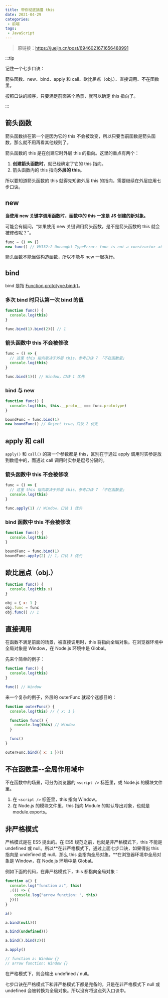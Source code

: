 ```yaml
---
title: 带你彻底搞懂 this
date: 2021-04-29
categories:
 - 前端
tags:
 - JavaScript
---
```


<!-- more -->



> 原链接：https://juejin.cn/post/6946021671656488991



:::tip

记住一个七步口诀：

箭头函数、new、bind、apply 和 call、欧比届点（obj.）、直接调用、不在函数里。

按照口诀的顺序，只要满足前面某个场景，就可以确定 this 指向了。

:::



## 箭头函数

箭头函数排在第一个是因为它的 this 不会被改变，所以只要当前函数是箭头函数，那么就不用再看其他规则了。

箭头函数的 this 是在创建它时外层 this 的指向。这里的重点有两个：

1. **创建箭头函数时**，就已经确定了它的 this 指向。
2. 箭头函数内的 this 指向**外层的 this**。

所以要知道箭头函数的 this 就得先知道外层 this 的指向，需要继续在外层应用七步口诀。



## new

**当使用 new 关键字调用函数时，函数中的 this 一定是 JS 创建的新对象。**

可能会有疑问，“如果使用 new 关键调用箭头函数，是不是箭头函数的 this 就会被修改呢？”。

```javascript
func = () => {} 
new func() // VM132:2 Uncaught TypeError: func is not a constructor at <anonymous>:2:1
```

箭头函数不能当做构造函数，所以不能与 new 一起执行。



## bind

bind 是指 [Function.prototype.bind()](https://developer.mozilla.org/zh-CN/docs/Web/JavaScript/Reference/Global_Objects/Function/bind)。

### 多次 bind 时只认第一次 bind 的值

```javascript
function func() {
  console.log(this)
}

func.bind(1).bind(2)() // 1
```

### 箭头函数中 this 不会被修改

```javascript
func = () => {
  // 这里 this 指向取决于外层 this，参考口诀 7 「不在函数里」
  console.log(this)
}

func.bind(1)() // Window，口诀 1 优先
```

### bind 与 new

```javascript
function func() {
  console.log(this, this.__proto__ === func.prototype)
}

boundFunc = func.bind(1)
new boundFunc() // Object true，口诀 2 优先
```



## apply 和 call

`apply()` 和 `call()` 的第一个参数都是 this，区别在于通过 apply 调用时实参是放到数组中的，而通过 call 调用时实参是逗号分隔的。

### 箭头函数中 this 不会被修改

```javascript
func = () => {
  // 这里 this 指向取决于外层 this，参考口诀 7 「不在函数里」
  console.log(this)
}

func.apply(1) // Window，口诀 1 优先
```

### bind 函数中 this 不会被修改

```javascript
function func() {
  console.log(this)
}

boundFunc = func.bind(1)
boundFunc.apply(2) // 1，口诀 3 优先
```



## 欧比届点（obj.）

```javascript
function func() {
  console.log(this.x)
}

obj = { x: 1 }
obj.func = func
obj.func() // 1
```



## 直接调用

在函数不满足前面的场景，被直接调用时，this 将指向全局对象。在浏览器环境中全局对象是 Window，在 Node.js 环境中是 Global。

先来个简单的例子：

```javascript
function func() {
  console.log(this)
}

func() // Window
```

来一个复杂的例子，外层的 outerFunc 就起个迷惑目的：

```javascript
function outerFunc() {
  console.log(this) // { x: 1 }

  function func() {
    console.log(this) // Window
  }

  func()
}

outerFunc.bind({ x: 1 })()
```



## 不在函数里--全局作用域中

不在函数中的场景，可分为浏览器的 `<script />` 标签里，或 Node.js 的模块文件里。

1. 在 `<script />` 标签里，this 指向 Window。
2. 在 Node.js 的模块文件里，this 指向 Module 的默认导出对象，也就是 module.exports。



## 非严格模式

严格模式是在 ES5 提出的。在 ES5 规范之前，也就是非严格模式下，this 不能是 undefined 或 null。所以**在非严格模式下，通过上面七步口诀，如果得出 this 指向是 undefined 或 null，那么 this 会指向全局对象。**在浏览器环境中全局对象是 Window，在 Node.js 环境中是 Global。

例如下面的代码，在非严格模式下，this 都指向全局对象：

```javascript
function a() {
  console.log("function a:", this)
  ;(() => {
    console.log("arrow function: ", this)
  })()
}

a()

a.bind(null)()

a.bind(undefined)()

a.bind().bind(2)()

a.apply()

// function a: Window {}
// arrow function: Window {}
```

在严格模式下，则会输出 undefined  /  null。

七步口诀在严格模式下和非严格模式下都是完备的，只是在非严格模式下 null 或 undefined 会被转换为全局对象。所以没有将这点列入口诀中。


